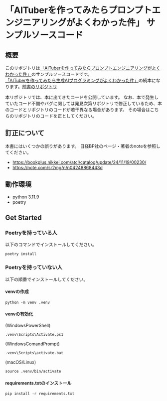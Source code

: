# 「AITuberを作ってみたらプロンプトエンジニアリングがよくわかった件」 サンプルソースコード
## 概要
このリポジトリは[「AITuberを作ってみたらプロンプトエンジニアリングがよくわかった件」](https://amzn.to/3OoGSdI)のサンプルソースコードです。  
[「AITuberを作ってみたら生成AIプログラミングがよくわかった件」](https://amzn.to/4fYlA29)の続本になります。[前書のリポジトリ](https://github.com/sr2mg/aituber_python_programing_example)  

本リポジトリでは、本に出てきたコードを公開しています。
なお、本で発生していたコード不備やバグに関しては発見次第リポジトリで修正しているため、本のコードとリポジトリのコードが若干異なる場合があります。
その場合はこちらのリポジトリのコードを正としてください。

## 訂正について
本書にはいくつかの誤りがあります。
日経BP社のページ・著者のnoteを参照してください。
- https://bookplus.nikkei.com/atcl/catalog/update/24/11/19/00230/
- https://note.com/sr2mg/n/n04248868443d


## 動作環境
- python 3.11.9
- poetry 

## Get Started
### Poetryを持っている人
以下のコマンドでインストールしてください。
```
poetry install
```

### Poetryを持っていない人
以下の順番でインストールしてください。

#### venvの作成
```
python -m venv .venv
```
#### venvの有効化
(WindowsPowerShell)
```
.venv\Scripts\Activate.ps1
```
(WindowsComandPrompt)
```
.venv\Scripts\activate.bat
```
(macOS/Linux)
```
source .venv/bin/activate
```
#### requirements.txtのインストール
```
pip install -r requirements.txt
```
